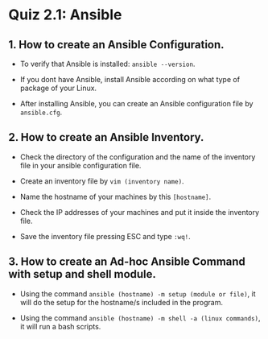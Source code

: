 # Quiz 2.1: Ansible

## 1. How to create an Ansible Configuration.

- To verify that Ansible is installed: `ansible --version`.

- If you dont have Ansible, install Ansible according on what type of package of your Linux.

- After installing Ansible, you can create an Ansible configuration file by `ansible.cfg`.


## 2. How to create an Ansible Inventory.

- Check the directory of the configuration and the name of the inventory file in your ansible configuration file.

- Create an inventory file by `vim (inventory name)`.

- Name the hostname of your machines by this `[hostname]`.

- Check the IP addresses of your machines and put it inside the inventory file.

- Save the inventory file pressing ESC and type `:wq!`.


## 3. How to create an Ad-hoc Ansible Command with setup and shell module.

- Using the command `ansible (hostname) -m setup (module or file)`, it will do the setup for the hostname/s included in the program.

- Using the command `ansible (hostname) -m shell -a (linux commands)`, it will run a bash scripts.
